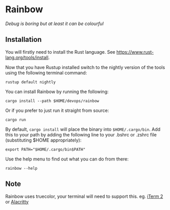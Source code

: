# Rainbow

*Debug is boring but at least it can be colourful*

## Installation 
You will firstly need to install the Rust language. See https://www.rust-lang.org/tools/install.

Now that you have Rustup installed switch to the nightly version
of the tools using the following terminal command:

`rustup default nightly`

You can install Rainbow by running the following:

`cargo install --path $HOME/devops/rainbow`

Or if you prefer to just run it straight from source:

`cargo run`

By default, `cargo install` will place the binary into `$HOME/.cargo/bin`.
Add this to your path by adding the following line to your .bshrc or .zshrc file (substituting $HOME appropriately):

`export PATH="$HOME/.cargo/bin$PATH"`

Use the help menu to find out what you can do from there:

`rainbow --help`

## Note
Rainbow uses truecolor, your terminal will need to support this.  eg. [iTerm 2](https://iterm2.com) or [Alacritty](https://github.com/alacritty/alacritty)

